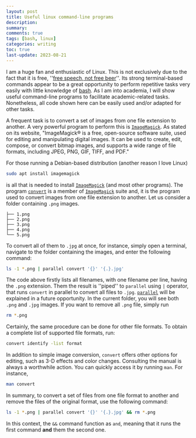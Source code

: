 ```yaml
---
layout: post
title: Useful linux command-line programs
description: 
summary: 
comments: true
tags: [bash, linux]
categories: writing
toc: true
last-update: 2023-08-21
---
```


I am a huge fan and enthusiastic of Linux. This is not exclusively due to the fact that it is free, ''[free speech, not free beer](https://www.gnu.org/philosophy/open-source-misses-the-point.html)''. Its strong terminal-based commands appear to be a great opportunity to perform repetitive tasks very easily with little knowledge of [bash](https://www.gnu.org/software/bash/). As I am into academia, I will show useful command-line programs to facilitate academic-related tasks. Nonetheless, all code shown here can be easily used and/or adapted for other tasks. 

A frequent task is to convert a set of images from one file extension to another. A very powerful program to perform this is [`ImageMagick`](https://imagemagick.org/). As stated on its website, "ImageMagick® is a free, open-source software suite, used for editing and manipulating digital images. It can be used to create, edit, compose, or convert bitmap images, and supports a wide range of file formats, including JPEG, PNG, GIF, TIFF, and PDF."

For those running a Debian-based distribution (another reason I love Linux)

```bash
sudo apt install imagemagick
```

is all that is needed to install [`ImageMagick`](https://imagemagick.org/) (and most other programs). The program [`convert`](https://imagemagick.org/script/convert.php) is a member of [`ImageMagick`](https://imagemagick.org/) suite and, it is the program used to convert images from one file extension to another. Let us consider a folder containing `.png` images.

```
├── 1.png
├── 2.png
├── 3.png
├── 4.png
└── 5.png
```

To convert all of them to `.jpg` at once, for instance, simply open a terminal, navigate to the folder containing the images, and enter the following command:

```bash
ls -1 *.png | parallel convert '{}' '{.}.jpg'
```

The code above firstly lists all filenames, with one filename per line, having the `.png` extension. Them the result is ''piped'' to `parallel` using `|` operator, that runs `convert` in parallel to convert all files to `.jpg`. [`parallel`](https://www.gnu.org/software/parallel/) will be explained in a future opportunity. In the current folder, you will see both `.png` and `.jpg` images. If you want to remove all `.png` file, simply run

```bash
rm *.png 
```

Certainly, the same procedure can be done for other file formats. To obtain a complete list of supported file formats, run:

```bash
convert identify -list format 
```

In addition to simple image conversion, `convert` offers other options for editing, such as 3-D effects and color changes. Consulting the manual is always a worthwhile action. You can quickly access it by running `man`. For instance,

```bash
man convert
```

In summary, to convert a set of files from one file format to another and remove the files of the original format, use the following command:

```bash
ls -1 *.png | parallel convert '{}' '{.}.jpg' && rm *.png
```

In this context, the `&&` command function as `and`, meaning that it runs the first command **and** them the second one.




